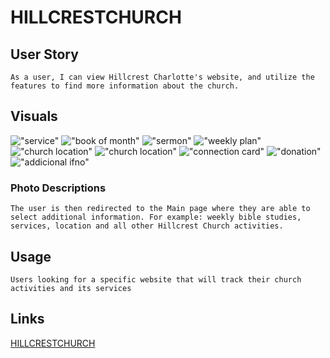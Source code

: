 # HILLCRESTCHURCH

## User Story
    As a user, I can view Hillcrest Charlotte's website, and utilize the features to find more information about the church.

## Visuals
 
!["service"](./service.png) 
!["book of month"](./bookofmonth.png) 
!["sermon"](./sermon.png) 
!["weekly plan"](./weeklyplan.png) 
!["church location"](./location.png) 
!["church location"](./location1.png)
!["connection card"](./connectioncard.png)
!["donation"](./donation.png)
!["addicional ifno"](./new1.png)

### Photo Descriptions
    

    The user is then redirected to the Main page where they are able to select additional information. For example: weekly bible studies, services, location and all other Hillcrest Church activities.

## Usage
    Users looking for a specific website that will track their church activities and its services 

## Links 

[HILLCRESTCHURCH]( http://hillcrestcharlotte.herokuapp.com/)
